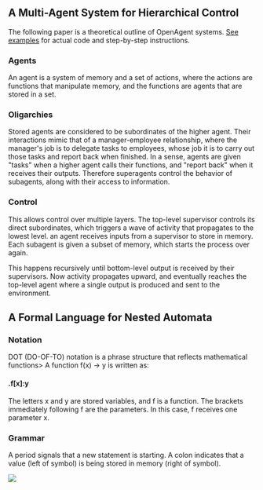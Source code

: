 ## A Multi-Agent System for Hierarchical Control 

The following paper is a theoretical outline of OpenAgent systems. [See examples](https://github.com/CarsonScott/OpenAgent/blob/master/EXAMPLE.md) for actual code and step-by-step instructions.

### Agents

An agent is a system of memory and a set of actions, where the actions are functions that manipulate memory, and the functions are agents that are stored in a set.

### Oligarchies 

Stored agents are considered to be subordinates of the higher agent. Their interactions mimic that of a manager-employee relationship, where the manager's job is to delegate tasks to employees, whose job it is to carry out those tasks and report back when finished. In a sense, agents are given "tasks" when a higher agent calls their functions, and  "report back" when it receives their outputs. Therefore superagents control the behavior of subagents, along with their access to information.  

### Control

This allows control over multiple layers. The top-level supervisor controls its direct subordinates, which triggers a wave of activity that propagates to the lowest level. an agent receives inputs from a supervisor to store in memory. Each subagent is given a subset of memory, which starts the process over again. 

This  happens recursively until bottom-level output is received by their supervisors. Now activity propagates upward, and eventually reaches the top-level agent where a single output is produced and sent to the environment.

## A Formal Language for Nested Automata

### Notation

DOT (DO-OF-TO) notation is a phrase structure that reflects mathematical functions> A function f(x) -> y is written as: 

#### .f[x]:y

The letters x and y are stored variables, and f is a function. The brackets immediately following f are the parameters. In this case, f receives one parameter x.

### Grammar

A period signals that a new statement is starting. A colon indicates that a value (left of symbol) is being stored in memory (right of symbol).


![](https://github.com/CarsonScott/OpenAgent/blob/master/img/CustomAgent.png)
